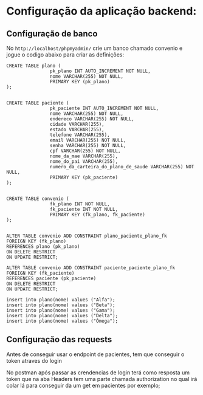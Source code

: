 # Configuração da aplicação backend:

## Configuração de banco

No ``` http://localhost/phpmyadmin/ ``` crie um banco chamado convenio e jogue o codigo abaixo para criar as definições:

``` 
CREATE TABLE plano (
                pk_plano INT AUTO_INCREMENT NOT NULL,
                nome VARCHAR(255) NOT NULL,
                PRIMARY KEY (pk_plano)
);


CREATE TABLE paciente (
                pk_paciente INT AUTO_INCREMENT NOT NULL,
                nome VARCHAR(255) NOT NULL,
                endereco VARCHAR(255) NOT NULL,
                cidade VARCHAR(255),
                estado VARCHAR(255),
                telefone VARCHAR(255),
                email VARCHAR(255) NOT NULL,
                senha VARCHAR(255) NOT NULL,
                cpf VARCHAR(255) NOT NULL,
                nome_da_mae VARCHAR(255),
                nome_do_pai VARCHAR(255),
                numero_da_carteira_do_plano_de_saude VARCHAR(255) NOT NULL,
                PRIMARY KEY (pk_paciente)
);


CREATE TABLE convenio (
                fk_plano INT NOT NULL,
                fk_paciente INT NOT NULL,
                PRIMARY KEY (fk_plano, fk_paciente)
);


ALTER TABLE convenio ADD CONSTRAINT plano_paciente_plano_fk
FOREIGN KEY (fk_plano)
REFERENCES plano (pk_plano)
ON DELETE RESTRICT
ON UPDATE RESTRICT;

ALTER TABLE convenio ADD CONSTRAINT paciente_paciente_plano_fk
FOREIGN KEY (fk_paciente)
REFERENCES paciente (pk_paciente)
ON DELETE RESTRICT
ON UPDATE RESTRICT;

insert into plano(nome) values ("Alfa");
insert into plano(nome) values ("Beta");
insert into plano(nome) values ("Gama");
insert into plano(nome) values ("Delta");
insert into plano(nome) values ("Ômega");

```

## Configuração das requests

Antes de conseguir usar o endpoint de pacientes, tem que conseguir o token atraves do login

No postman após passar as crendencias de login terá como resposta um token que na aba Headers tem uma parte chamada authorization no qual irá colar lá para conseguir da um get em pacientes por exemplo;

